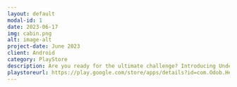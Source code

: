 ```yaml
---
layout: default
modal-id: 1
date: 2023-06-17
img: cabin.png
alt: image-alt
project-date: June 2023
client: Android
category: PlayStore
description: Are you ready for the ultimate challenge? Introducing Undertale Infinite, a new game that lets you experience the thrill of the battle mode from the classic RPG Undertale. In this game, you have to dodge, fight and survive against endless waves of enemies and bosses. The longer you last, the harder it gets. How far can you go? Download Heart Tale now and find out!
playstoreurl: https://play.google.com/store/apps/details?id=com.Odob.HeartTale
---
```

